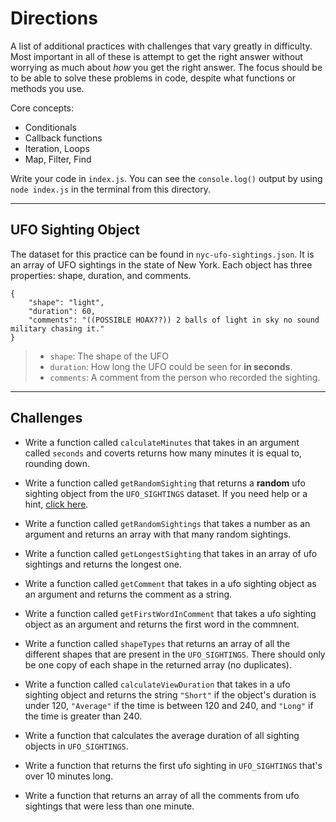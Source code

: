 # Directions

A list of additional practices with challenges that vary greatly in difficulty. Most important in all of these is attempt to get the right answer without worrying as much about _how_ you get the right answer. The focus should be to be able to solve these problems in code, despite what functions or methods you use.

Core concepts:
* Conditionals
* Callback functions
* Iteration, Loops
* Map, Filter, Find

Write your code in `index.js`. You can see the `console.log()` output by using `node index.js` in the terminal from this directory.

---
## UFO Sighting Object

The dataset for this practice can be found in `nyc-ufo-sightings.json`. It is an array of UFO sightings in the state of New York. Each object has three properties: shape, duration, and comments.

```
{
    "shape": "light",
    "duration": 60,
    "comments": "((POSSIBLE HOAX??)) 2 balls of light in sky no sound military chasing it."
}
```
> * `shape`: The shape of the UFO
> * `duration`: How long the UFO could be seen for **in seconds**.
> * `comments`: A comment from the person who recorded the sighting.

---
## Challenges

* Write a function called `calculateMinutes` that takes in an argument called `seconds` and coverts returns how many minutes it is equal to, rounding down.

* Write a function called `getRandomSighting` that returns a **random** ufo sighting object from the `UFO_SIGHTINGS` dataset. If you need help or a hint, [click here](https://stackoverflow.com/questions/4550505/getting-a-random-value-from-a-javascript-array).

* Write a function called `getRandomSightings` that takes a number as an argument and returns an array with that many random sightings.

* Write a function called `getLongestSighting` that takes in an array of ufo sightings and returns the longest one.

* Write a function called `getComment` that takes in a ufo sighting object as an argument and returns the comment as a string.

* Write a function called `getFirstWordInComment` that takes a ufo sighting object as an argument and returns the first word in the commnent.

* Write a function called `shapeTypes` that returns an array of all the different shapes that are present in the `UFO_SIGHTINGS`. There should only be one copy of each shape in the returned array (no duplicates). 

* Write a function called `calculateViewDuration` that takes in a ufo sighting object and returns the string `"Short"` if the object's duration is under 120, `"Average"` if the time is between 120 and 240, and `"Long"` if the time is greater than 240.

* Write a function that calculates the average duration of all sighting objects in `UFO_SIGHTINGS`.

* Write a function that returns the first ufo sighting in `UFO_SIGHTINGS` that's over 10 minutes long.

* Write a function that returns an array of all the comments from ufo sightings that were less than one minute.